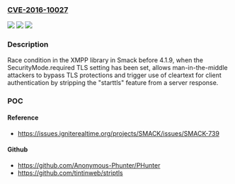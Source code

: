 ### [CVE-2016-10027](https://cve.mitre.org/cgi-bin/cvename.cgi?name=CVE-2016-10027)
![](https://img.shields.io/static/v1?label=Product&message=n%2Fa&color=blue)
![](https://img.shields.io/static/v1?label=Version&message=n%2Fa&color=blue)
![](https://img.shields.io/static/v1?label=Vulnerability&message=n%2Fa&color=brighgreen)

### Description

Race condition in the XMPP library in Smack before 4.1.9, when the SecurityMode.required TLS setting has been set, allows man-in-the-middle attackers to bypass TLS protections and trigger use of cleartext for client authentication by stripping the "starttls" feature from a server response.

### POC

#### Reference
- https://issues.igniterealtime.org/projects/SMACK/issues/SMACK-739

#### Github
- https://github.com/Anonymous-Phunter/PHunter
- https://github.com/tintinweb/striptls

